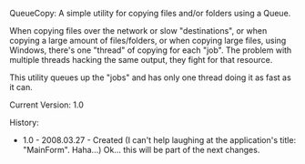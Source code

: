 QueueCopy: A simple utility for copying files and/or folders using a Queue.

When copying files over the network or slow "destinations", or when copying a large amount of files/folders, or when copying large files, using Windows, there's one "thread" of copying for each "job".  The problem with multiple threads hacking the same output, they fight for that resource.

This utility queues up the "jobs" and has only one thread doing it as fast as it can.  

Current Version: 1.0

History:

- 1.0 - 2008.03.27 - Created (I can't help laughing at the application's title: "MainForm".  Haha...) Ok... this will be part of the next changes.